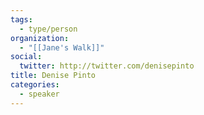 ```yaml
---
tags:
  - type/person
organization:
  - "[[Jane's Walk]]"
social:
  twitter: http://twitter.com/denisepinto
title: Denise Pinto
categories:
  - speaker
---
```

